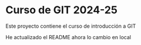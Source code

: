 # Curso de GIT 2024-25

Este proyecto contiene el curso de introducción a GIT

He actualizado el README ahora lo cambio en local
